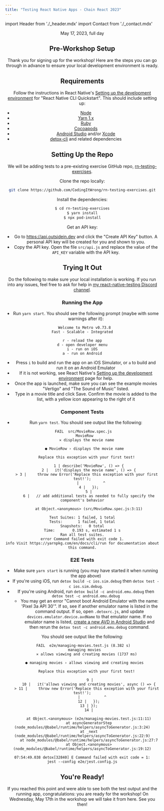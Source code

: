 ```yaml
---
title: "Testing React Native Apps - Chain React 2023"
---
```


import Header from './_header.mdx'
import Contact from './_contact.mdx'

<Header />

May 17, 2023, full day

## Pre-Workshop Setup

Thank you for signing up for the workshop! Here are the steps you can go through in advance to ensure your local development environment is ready.

## Requirements

Follow the instructions in React Native's [Setting up the development environment](https://reactnative.dev/docs/environment-setup) for "React Native CLI Quickstart". This should include setting up:

- [Node](https://nodejs.org)
- [Yarn 1.x](https://classic.yarnpkg.com/lang/en/)
- [Ruby](https://www.ruby-lang.org/)
- [Cocoapods](https://cocoapods.org/)
- [Android Studio](https://developer.android.com/studio) and/or [Xcode](https://developer.apple.com/xcode/)
- [detox-cli](https://wix.github.io/Detox/docs/introduction/getting-started/#detox-prerequisites) and related dependencies

## Setting Up the Repo

We will be adding tests to a pre-existing exercise GitHub repo, [rn-testing-exercises](https://github.com/CodingItWrong/rn-testing-exercises).

Clone the repo locally:

```bash
git clone https://github.com/CodingItWrong/rn-testing-exercises.git
```

Install the dependencies:

```bash
$ cd rn-testing-exercises
$ yarn install
$ npx pod-install
```

Get an API key:

- Go to <https://api.outsidein.dev> and click the "Create API Key" button. A personal API key will be created for you and shown to you.
- Copy the API key. Open the file `src/api.js` and replace the value of the `API_KEY` variable with the API key.

## Trying It Out

Do the following to make sure your local installation is working. If you run into any issues, feel free to ask for help in [my react-native-testing Discord channel](https://discord.gg/jVXCxZPF6f).

### Running the App

- Run `yarn start`. You should see the following prompt (maybe with some warnings after it):

```text
  Welcome to Metro v0.73.8
Fast - Scalable - Integrated

r - reload the app
d - open developer menu
i - run on iOS
a - run on Android
```

- Press `i` to build and run the app on an iOS Simulator, or `a` to build and run it on an Android Emulator
- If it is not working, see React Native's [Setting up the development environment](https://reactnative.dev/docs/environment-setup) page for help.
- Once the app is launched, make sure you can see the example movies "Vertigo" and "The Sound of Music" listed.
- Type in a movie title and click Save. Confirm the movie is added to the list, with a yellow icon appearing to the right of it

### Component Tests

- Run `yarn test`. You should see output like the following:

```text
 FAIL  src/MovieRow.spec.js
  MovieRow
    ✕ displays the movie name

  ● MovieRow › displays the movie name

    Replace this exception with your first test!

      1 | describe('MovieRow', () => {
      2 |   it('displays the movie name', () => {
    > 3 |     throw new Error('Replace this exception with your first test!');
        |           ^
      4 |   });
      5 |
      6 |   // add additional tests as needed to fully specify the component's behavior

      at Object.<anonymous> (src/MovieRow.spec.js:3:11)

Test Suites: 1 failed, 1 total
Tests:       1 failed, 1 total
Snapshots:   0 total
Time:        0.193 s, estimated 1 s
Ran all test suites.
error Command failed with exit code 1.
info Visit https://yarnpkg.com/en/docs/cli/run for documentation about this command.
```

### E2E Tests

- Make sure `yarn start` is running (you may have started it when running the app above)
- If you're using iOS, run `detox build -c ios.sim.debug` then `detox test -c ios.sim.debug`.
- If you're using Android, run `detox build -c android.emu.debug` then `detox test -c android.emu.debug`
  - You may get an error "Cannot boot Android Emulator with the name: 'Pixel 3a API 30'". If so, see if another emulator name is listed in the command output. If so, open `.detoxrc.js`, and update `devices.emulator.device.avdName` to that emulator name. If no emulator name is listed, [create a new AVD in Android Studio](https://developer.android.com/studio/run/managing-avds) and then rerun the `detox test -c android.emu.debug` command.

You should see output like the following:

```text
 FAIL  e2e/managing-movies.test.js (8.382 s)
  managing movies
    ✕ allows viewing and creating movies (1737 ms)

  ● managing movies › allows viewing and creating movies

    Replace this exception with your first test!

       9 |
      10 |   it('allows viewing and creating movies', async () => {
    > 11 |     throw new Error('Replace this exception with your first test!');
         |           ^
      12 |   });
      13 | });
      14 |

      at Object.<anonymous> (e2e/managing-movies.test.js:11:11)
      at asyncGeneratorStep (node_modules/@babel/runtime/helpers/asyncToGenerator.js:3:24)
      at _next (node_modules/@babel/runtime/helpers/asyncToGenerator.js:22:9)
      at node_modules/@babel/runtime/helpers/asyncToGenerator.js:27:7
      at Object.<anonymous> (node_modules/@babel/runtime/helpers/asyncToGenerator.js:19:12)

07:54:49.038 detox[32840] E Command failed with exit code = 1:
jest --config e2e/jest.config.js
```

## You're Ready!

If you reached this point and were able to see both the test output and the running app, congratulations: you are ready for the workshop! On Wednesday, May 17th in the workshop we will take it from here. See you then!

<Contact />

